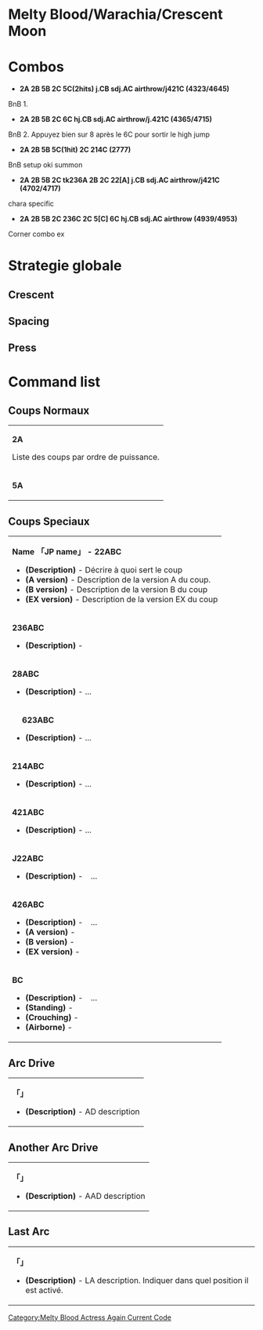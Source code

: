 # Melty Blood/Warachia/Crescent Moon

# Combos

- **2A 2B 5B 2C 5C(2hits) j.CB sdj.AC airthrow/j421C (4323/4645)**

  
BnB 1.

- **2A 2B 5B 2C 6C hj.CB sdj.AC airthrow/j.421C (4365/4715)**

  
BnB 2. Appuyez bien sur 8 après le 6C pour sortir le high jump

- **2A 2B 5B 5C(1hit) 2C 214C (2777)**

  
BnB setup oki summon

- **2A 2B 5B 2C tk236A 2B 2C 22\[A\] j.CB sdj.AC airthrow/j421C
  (4702/4717)**

  
chara specific

- **2A 2B 5B 2C 236C 2C 5\[C\] 6C hj.CB sdj.AC airthrow (4939/4953)**

  
Corner combo ex

# Strategie globale

## Crescent

## Spacing

## Press

# Command list

## Coups Normaux

<table>
<tbody>
<tr class="odd">
<td><p><strong>2A</strong></p>
<p>Liste des coups par ordre de puissance.</p></td>
</tr>
<tr class="even">
<td><p><strong>5A</strong></p></td>
</tr>
</tbody>
</table>

## Coups Speciaux

<table>
<tbody>
<tr class="odd">
<td><p><strong>Name 「JP name」 - 22ABC</strong></p>
<ul>
<li><strong>(Description)</strong> - Décrire à quoi sert le coup</li>
<li><strong>(A version)</strong> - Description de la version A du
coup.</li>
<li><strong>(B version)</strong> - Description de la version B du
coup</li>
<li><strong>(EX version)</strong> - Description de la version EX du
coup</li>
</ul></td>
</tr>
<tr class="even">
<td><p><strong>236ABC</strong></p>
<ul>
<li><strong>(Description)</strong> -</li>
</ul></td>
</tr>
<tr class="odd">
<td><p><strong>28ABC</strong></p>
<ul>
<li><strong>(Description)</strong> - ...</li>
</ul></td>
</tr>
<tr class="even">
<td><p><strong>　 623ABC</strong></p>
<ul>
<li><strong>(Description)</strong> - ...</li>
</ul></td>
</tr>
<tr class="odd">
<td><p><strong>214ABC</strong></p>
<ul>
<li><strong>(Description)</strong> - ...</li>
</ul></td>
</tr>
<tr class="even">
<td><p><strong>421ABC</strong></p>
<ul>
<li><strong>(Description)</strong> - ...</li>
</ul></td>
</tr>
<tr class="odd">
<td><p><strong>J22ABC</strong></p>
<ul>
<li><strong>(Description)</strong> -　...</li>
</ul></td>
</tr>
<tr class="even">
<td><p><strong>426ABC</strong></p>
<ul>
<li><strong>(Description)</strong> -　...</li>
<li><strong>(A version)</strong> -</li>
<li><strong>(B version)</strong> -</li>
<li><strong>(EX version)</strong> -</li>
</ul></td>
</tr>
<tr class="odd">
<td><p><strong>BC</strong></p>
<ul>
<li><strong>(Description)</strong> -　...</li>
<li><strong>(Standing)</strong> -</li>
<li><strong>(Crouching)</strong> -</li>
<li><strong>(Airborne)</strong> -</li>
</ul></td>
</tr>
</tbody>
</table>

## Arc Drive

<table>
<tbody>
<tr class="odd">
<td><p><strong>「」</strong></p>
<ul>
<li><strong>(Description)</strong> - AD description</li>
</ul></td>
</tr>
</tbody>
</table>

## Another Arc Drive

<table>
<tbody>
<tr class="odd">
<td><p><strong>「」</strong></p>
<ul>
<li><strong>(Description)</strong> - AAD description</li>
</ul></td>
</tr>
</tbody>
</table>

## Last Arc

<table>
<tbody>
<tr class="odd">
<td><p><strong>「」</strong></p>
<ul>
<li><strong>(Description)</strong> - LA description. Indiquer dans quel
position il est activé.</li>
</ul></td>
</tr>
</tbody>
</table>

[Category:Melty Blood Actress Again Current
Code](Category:Melty_Blood_Actress_Again_Current_Code "wikilink")
